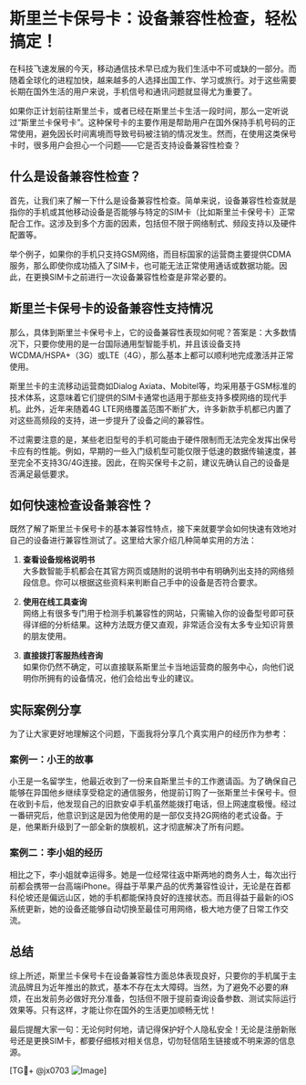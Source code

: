 # 斯里兰卡保号卡：设备兼容性检查，轻松搞定！

在科技飞速发展的今天，移动通信技术早已成为我们生活中不可或缺的一部分。而随着全球化的进程加快，越来越多的人选择出国工作、学习或旅行。对于这些需要长期在国外生活的用户来说，手机信号和通讯问题就显得尤为重要了。

如果你正计划前往斯里兰卡，或者已经在斯里兰卡生活一段时间，那么一定听说过“斯里兰卡保号卡”。这种保号卡的主要作用是帮助用户在国外保持手机号码的正常使用，避免因长时间离境而导致号码被注销的情况发生。然而，在使用这类保号卡时，很多用户会担心一个问题——它是否支持设备兼容性检查？

## 什么是设备兼容性检查？

首先，让我们来了解一下什么是设备兼容性检查。简单来说，设备兼容性检查就是指你的手机或其他移动设备是否能够与特定的SIM卡（比如斯里兰卡保号卡）正常配合工作。这涉及到多个方面的因素，包括但不限于网络制式、频段支持以及硬件配置等。

举个例子，如果你的手机只支持GSM网络，而目标国家的运营商主要提供CDMA服务，那么即使你成功插入了SIM卡，也可能无法正常使用通话或数据功能。因此，在更换SIM卡之前进行一次设备兼容性检查是非常必要的。

## 斯里兰卡保号卡的设备兼容性支持情况

那么，具体到斯里兰卡保号卡上，它的设备兼容性表现如何呢？答案是：大多数情况下，只要你使用的是一台国际通用型智能手机，并且该设备支持WCDMA/HSPA+（3G）或LTE（4G），那么基本上都可以顺利地完成激活并正常使用。

斯里兰卡的主流移动运营商如Dialog Axiata、Mobitel等，均采用基于GSM标准的技术体系，这意味着它们提供的SIM卡通常也适用于那些支持多模网络的现代手机。此外，近年来随着4G LTE网络覆盖范围不断扩大，许多新款手机都已内置了对这些高频段的支持，进一步提升了设备之间的兼容性。

不过需要注意的是，某些老旧型号的手机可能由于硬件限制而无法完全发挥出保号卡应有的性能。例如，早期的一些入门级机型可能仅限于低速的数据传输速度，甚至完全不支持3G/4G连接。因此，在购买保号卡之前，建议先确认自己的设备是否满足最低要求。

## 如何快速检查设备兼容性？

既然了解了斯里兰卡保号卡的基本兼容性特点，接下来就要学会如何快速有效地对自己的设备进行兼容性测试了。这里给大家介绍几种简单实用的方法：

1. **查看设备规格说明书**  
   大多数智能手机都会在其官方网页或随附的说明书中有明确列出支持的网络频段信息。你可以根据这些资料来判断自己手中的设备是否符合要求。

2. **使用在线工具查询**  
   网络上有很多专门用于检测手机兼容性的网站，只需输入你的设备型号即可获得详细的分析结果。这种方法既方便又直观，非常适合没有太多专业知识背景的朋友使用。

3. **直接拨打客服热线咨询**  
   如果你仍然不确定，可以直接联系斯里兰卡当地运营商的服务中心，向他们说明你所拥有的设备情况，他们会给出专业的建议。

## 实际案例分享

为了让大家更好地理解这个问题，下面我将分享几个真实用户的经历作为参考：

### 案例一：小王的故事
小王是一名留学生，他最近收到了一份来自斯里兰卡的工作邀请函。为了确保自己能够在异国他乡继续享受稳定的通信服务，他提前订购了一张斯里兰卡保号卡。但在收到卡后，他发现自己的旧款安卓手机虽然能拨打电话，但上网速度极慢。经过一番研究后，他意识到这是因为他使用的是一部仅支持2G网络的老式设备。于是，他果断升级到了一部全新的旗舰机，这才彻底解决了所有问题。

### 案例二：李小姐的经历
相比之下，李小姐就幸运得多。她是一位经常往返中斯两地的商务人士，每次出行前都会携带一台高端iPhone。得益于苹果产品的优秀兼容性设计，无论是在首都科伦坡还是偏远山区，她的手机都能保持良好的连接状态。而且得益于最新的iOS系统更新，她的设备还能够自动切换至最佳可用网络，极大地方便了日常工作交流。

## 总结

综上所述，斯里兰卡保号卡在设备兼容性方面总体表现良好，只要你的手机属于主流品牌且为近年推出的款式，基本不存在太大障碍。当然，为了避免不必要的麻烦，在出发前务必做好充分准备，包括但不限于提前查询设备参数、测试实际运行效果等。只有这样，才能让你在国外的生活更加顺畅无忧！

最后提醒大家一句：无论何时何地，请记得保护好个人隐私安全！无论是注册新账号还是更换SIM卡，都要仔细核对相关信息，切勿轻信陌生链接或不明来源的信息源。

[TG💪+ @jx0703 ![Image](https://github.com/user-attachments/assets/dbca1d08-cadb-493c-b0ec-ad6f7a83f270)]